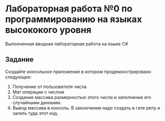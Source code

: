 ﻿# Лабораторная работа №0 по программированию на языках высококого уровня #
Выполненная вводная лабораторная работа на языке C#
## Задание ##

Cоздайте консольное приложение в котором продемонстрировано следующее:
1. Получение от пользователя числа
2. Мат операции с числом
3. Создание массива размерностью этого числа и заполнение его случайными данными.
4. Вывод массива в консоль. В закоючении надо создать в гите репу и залить туда этот код.